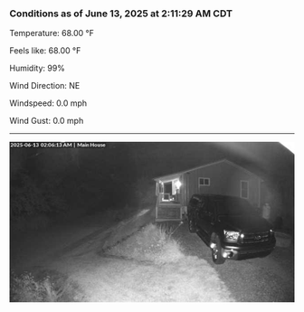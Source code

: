 ### Conditions as of June 13, 2025 at 2:11:29 AM CDT 

Temperature: 68.00 &deg;F

Feels like: 68.00 &deg;F

Humidity: 99%

Wind Direction: NE

Windspeed: 0.0 mph

Wind Gust: 0.0 mph

---

<img src="./images/latest.jpeg"/>

